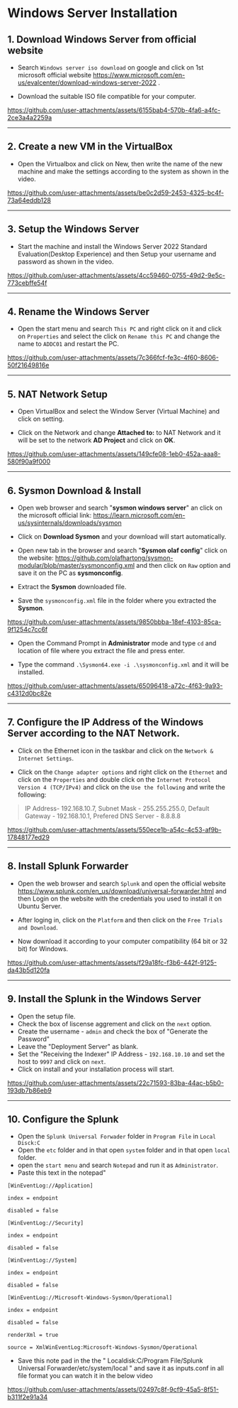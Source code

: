 # Windows Server Installation 

## 1. Download Windows Server from official website

- Search `Windows server iso download` on google and click on 1st microsoft official website https://www.microsoft.com/en-us/evalcenter/download-windows-server-2022 .
  
- Download the suitable ISO file compatible for your computer.
  
https://github.com/user-attachments/assets/6155bab4-570b-4fa6-a4fc-2ce3a4a2259a

---

## 2. Create a new VM in the VirtualBox

- Open the Virtualbox and click on New, then write the name of the new machine and make the settings according to the system as shown in the video.

https://github.com/user-attachments/assets/be0c2d59-2453-4325-bc4f-73a64eddb128

---

## 3. Setup the Windows Server

- Start the machine and install the Windows Server 2022 Standard Evaluation(Desktop Experience) and then Setup your username and password as shown in the video.

https://github.com/user-attachments/assets/4cc59460-0755-49d2-9e5c-773cebffe54f

---

## 4. Rename the Windows Server 

- Open the start menu and search `This PC` and right click on it and click on `Properties` and select the click on `Rename this PC` and
  change the name to `ADDC01` and restart the PC.

https://github.com/user-attachments/assets/7c366fcf-fe3c-4f60-8606-50f21649816e

---

## 5. NAT Network Setup

- Open VirtualBox and select the Window Server (Virtual Machine) and click on setting.

- Click on the Network and change **Attached to:** to NAT Network and it will be set to the network **AD Project**
  and click on **OK**.

https://github.com/user-attachments/assets/149cfe08-1eb0-452a-aaa8-580f90a9f000

---

## 6. Sysmon Download & Install

- Open web browser and search "**sysmon windows server**" an click on the microsoft official link: https://learn.microsoft.com/en-us/sysinternals/downloads/sysmon

- Click on **Download Sysmon** and your download will start automatically.

- Open new tab in the browser and search "**Sysmon olaf config**" click on the website: https://github.com/olafhartong/sysmon-modular/blob/master/sysmonconfig.xml and then click on `Raw` option and save it on the PC as **sysmonconfig**.

- Extract the **Sysmon** downloaded file.

- Save the `sysmonconfig.xml` file in the folder where you extracted the **Sysmon**.

   
https://github.com/user-attachments/assets/9850bbba-18ef-4103-85ca-9f1254c7cc6f


- Open the Command Prompt in **Administrator** mode and type `cd` and location of file where you extract the file and press enter.

- Type the command `.\Sysmon64.exe -i .\sysmonconfig.xml` and it will be installed.


https://github.com/user-attachments/assets/65096418-a72c-4f63-9a93-c4312d0bc82e

---
    
## 7. Configure the IP Address of the Windows Server according to the NAT Network.

- Click on the Ethernet icon in the taskbar and click on the `Network & Internet Settings`.

  
- Click on the `Change adapter options` and right click on the `Ethernet` and click on the `Properties` and double click on the `Internet Protocol Version 4 (TCP/IPv4)` and click on the `Use the following` and write the following:


> IP Address- 192.168.10.7, 
> Subnet Mask - 255.255.255.0, 
> Default Gateway - 192.168.10.1, 
> Prefered DNS Server - 8.8.8.8

https://github.com/user-attachments/assets/550ece1b-a54c-4c53-af9b-17848177ed29

---

## 8. Install Splunk Forwarder 

- Open the web browser and search `Splunk` and open the official website https://www.splunk.com/en_us/download/universal-forwarder.html
and then Login on the website with the credentials you used to install it on Ubuntu Server.

- After loging in, click on the `Platform` and then click on the `Free Trials and Download`.
  
- Now download it according to your computer compatibility (64 bit or 32 bit) for Windows.

https://github.com/user-attachments/assets/f29a18fc-f3b6-442f-9125-da43b5d120fa

---

## 9. Install the Splunk in the Windows Server

- Open the setup file.
- Check the box of liscense aggrement and click on the `next` option.
- Create the username - `admin` and check the box of "Generate the Password"
- Leave the "Deployment Server" as blank.
- Set the "Receiving the Indexer" IP Address - `192.168.10.10` and set the host to `9997` and click on `next`.
- Click on install and your installation process will start.   
  
https://github.com/user-attachments/assets/22c71593-83ba-44ac-b5b0-193db7b86eb9

---

## 10. Configure the Splunk 

- Open the `Splunk Universal Forwader` folder in `Program File` in `Local Disck:C`
- Open the `etc` folder and in that open `system` folder and in that open `local ` folder.
- open the `start menu` and search `Notepad` and run it as `Administrator`.
- Paste this text in the notepad"

```
[WinEventLog://Application]

index = endpoint

disabled = false

[WinEventLog://Security]

index = endpoint

disabled = false

[WinEventLog://System]

index = endpoint

disabled = false

[WinEventLog://Microsoft-Windows-Sysmon/Operational]

index = endpoint

disabled = false

renderXml = true

source = XmlWinEventLog:Microsoft-Windows-Sysmon/Operational

```

- Save this note pad in the the " Localdisk:C/Program File/Splunk Universal Forwarder/etc/system/local " and save it as inputs.conf in all file format you can watch it in the below video

https://github.com/user-attachments/assets/02497c8f-9cf9-45a5-8f51-b311f2e91a34


  
